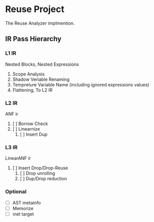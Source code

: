 # Reuse Project

The Reuse Analyzer implmention.

## IR Pass Hierarchy

### L1 IR

Nested Blocks, Nested Expressions

1. Scope Analysis
2. Shadow Veriable Renaming
3. Tempreture Variable Name (including ignored expressions values)
4. Flattening, To L2 IR

### L2 IR

ANF ir

1. [ ] Borrow Check
2. [ ] Linearnize
   1. [ ] Insert Dup

### L3 IR

LinearANF ir

1. [ ] Insert Drop/Drop-Reuse
   1. [ ] Drop unrolling
   2. [ ] Dup/Drop reduction

### Optional

- [ ] AST metainfo
- [ ] Memorize
- [ ] inet target
